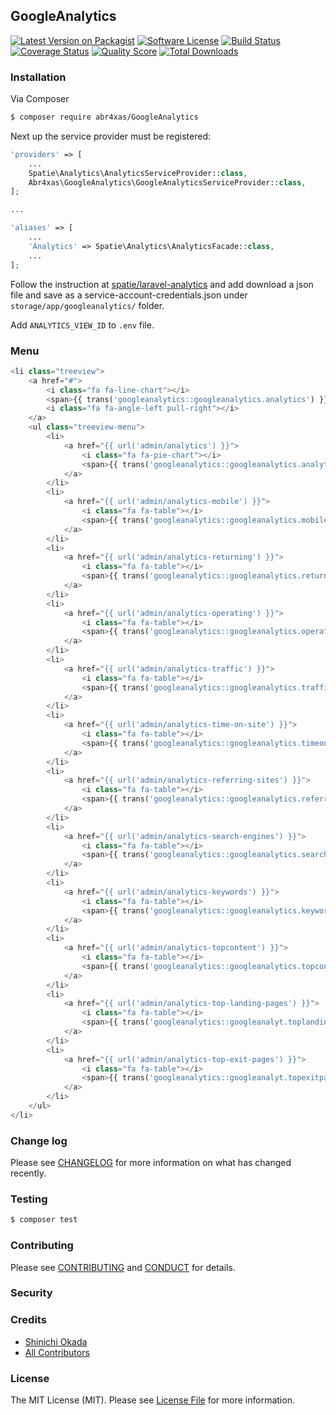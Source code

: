 ## GoogleAnalytics

[![Latest Version on Packagist][ico-version]](https://packagist.org/packages/abr4xas/googleanalytics)
[![Software License][ico-license]](LICENSE.md)
[![Build Status][ico-travis]][link-travis]
[![Coverage Status][ico-scrutinizer]][link-scrutinizer]
[![Quality Score][ico-code-quality]][link-code-quality]
[![Total Downloads][ico-downloads]](https://github.com/abr4xas/GoogleAnalytics)




### Installation

Via Composer

``` bash
$ composer require abr4xas/GoogleAnalytics
```

Next up the service provider must be registered:

```php
'providers' => [
    ...
    Spatie\Analytics\AnalyticsServiceProvider::class,
    Abr4xas\GoogleAnalytics\GoogleAnalyticsServiceProvider::class,
];

...

'aliases' => [
    ...
    'Analytics' => Spatie\Analytics\AnalyticsFacade::class,
    ...
];

```

Follow the instruction at [spatie/laravel-analytics](https://github.com/spatie/laravel-analytics) and add download a json file and save as a service-account-credentials.json under `storage/app/googleanalytics/` folder.

Add `ANALYTICS_VIEW_ID` to `.env` file.


### Menu

```php
<li class="treeview">
    <a href="#">
        <i class="fa fa-line-chart"></i> 
        <span>{{ trans('googleanalytics::googleanalytics.analytics') }}</span> 
        <i class="fa fa-angle-left pull-right"></i>
    </a>
    <ul class="treeview-menu">
        <li>
            <a href="{{ url('admin/analytics') }}">
                <i class="fa fa-pie-chart"></i> 
                <span>{{ trans('googleanalytics::googleanalytics.analyticsbasic') }}</span>
            </a>
        </li>
        <li>
            <a href="{{ url('admin/analytics-mobile') }}">
                <i class="fa fa-table"></i> 
                <span>{{ trans('googleanalytics::googleanalytics.mobile-traffic') }}</span>
            </a>
        </li>
        <li>
            <a href="{{ url('admin/analytics-returning') }}">
                <i class="fa fa-table"></i> 
                <span>{{ trans('googleanalytics::googleanalytics.returningsessions') }}</span>
            </a>
        </li>
        <li>
            <a href="{{ url('admin/analytics-operating') }}">
                <i class="fa fa-table"></i> 
                <span>{{ trans('googleanalytics::googleanalytics.operatingsystem') }}</span>
            </a>
        </li>
        <li>
            <a href="{{ url('admin/analytics-traffic') }}">
                <i class="fa fa-table"></i> 
                <span>{{ trans('googleanalytics::googleanalytics.trafficsources') }}</span>
            </a>
        </li>
        <li>
            <a href="{{ url('admin/analytics-time-on-site') }}">
                <i class="fa fa-table"></i> 
                <span>{{ trans('googleanalytics::googleanalytics.timeonsite') }}</span>
            </a>
        </li>
        <li>
            <a href="{{ url('admin/analytics-referring-sites') }}">
                <i class="fa fa-table"></i> 
                <span>{{ trans('googleanalytics::googleanalytics.referringsites') }}</span>
            </a>
        </li>
        <li>
            <a href="{{ url('admin/analytics-search-engines') }}">
                <i class="fa fa-table"></i> 
                <span>{{ trans('googleanalytics::googleanalytics.searchengines') }}</span>
            </a>
        </li>
        <li>
            <a href="{{ url('admin/analytics-keywords') }}">
                <i class="fa fa-table"></i> 
                <span>{{ trans('googleanalytics::googleanalytics.keywords') }}</span>
            </a>
        </li>
        <li>
            <a href="{{ url('admin/analytics-topcontent') }}">
                <i class="fa fa-table"></i> 
                <span>{{ trans('googleanalytics::googleanalytics.topcontent') }}</span>
            </a>
        </li>
        <li>
            <a href="{{ url('admin/analytics-top-landing-pages') }}">
                <i class="fa fa-table"></i> 
                <span>{{ trans('googleanalytics::googleanalyt.toplandingpages') }}</span>
            </a>
        </li>
        <li>
            <a href="{{ url('admin/analytics-top-exit-pages') }}">
                <i class="fa fa-table"></i> 
                <span>{{ trans('googleanalytics::googleanalyt.topexitpages') }}</span>
            </a>
        </li>
    </ul>
</li>
```

### Change log

Please see [CHANGELOG](CHANGELOG.md) for more information on what has changed recently.

### Testing

``` bash
$ composer test
```

### Contributing

Please see [CONTRIBUTING](CONTRIBUTING.md) and [CONDUCT](CONDUCT.md) for details.

### Security


### Credits

- [Shinichi Okada][link-author]
- [All Contributors][link-contributors]

### License

The MIT License (MIT). Please see [License File](LICENSE.md) for more information.

[ico-version]: https://img.shields.io/packagist/v/abr4xas/GoogleAnalytics.svg?style=flat-square
[ico-license]: https://img.shields.io/badge/license-MIT-brightgreen.svg?style=flat-square
[ico-travis]: https://img.shields.io/travis/abr4xas/GoogleAnalytics/master.svg?style=flat-square
[ico-scrutinizer]: https://img.shields.io/scrutinizer/coverage/g/abr4xas/GoogleAnalytics.svg?style=flat-square
[ico-code-quality]: https://img.shields.io/scrutinizer/g/abr4xas/GoogleAnalytics.svg?style=flat-square
[ico-downloads]: https://img.shields.io/packagist/dt/abr4xas/GoogleAnalytics.svg?style=flat-square

[link-packagist]: https://packagist.org/packages/abr4xas/GoogleAnalytics
[link-travis]: https://travis-ci.org/abr4xas/GoogleAnalytics
[link-scrutinizer]: https://scrutinizer-ci.com/g/abr4xas/GoogleAnalytics/code-structure
[link-code-quality]: https://scrutinizer-ci.com/g/abr4xas/GoogleAnalytics
[link-downloads]: https://packagist.org/packages/abr4xas/GoogleAnalytics
[link-author]: https://github.com/abr4xas
[link-contributors]: ../../contributors
